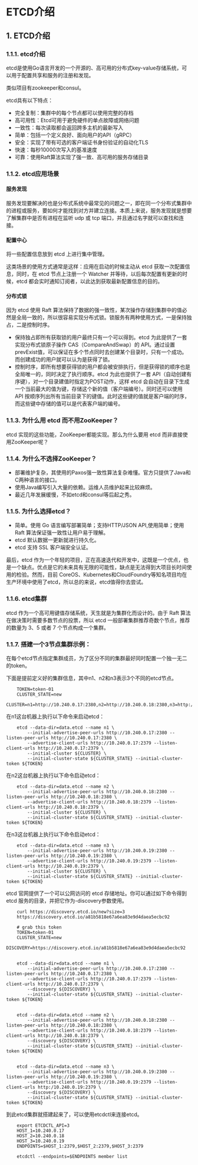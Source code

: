 # ETCD介绍

## 1. ETCD介绍 <a id="etcd&#x4ECB;&#x7ECD;"></a>

### 1.1.1. etcd介绍 <a id="etcd&#x4ECB;&#x7ECD;_1"></a>

etcd是使用Go语言开发的一个开源的、高可用的分布式key-value存储系统，可以用于配置共享和服务的注册和发现。

类似项目有zookeeper和consul。

etcd具有以下特点：

* 完全复制：集群中的每个节点都可以使用完整的存档
* 高可用性：Etcd可用于避免硬件的单点故障或网络问题
* 一致性：每次读取都会返回跨多主机的最新写入
* 简单：包括一个定义良好、面向用户的API（gRPC）
* 安全：实现了带有可选的客户端证书身份验证的自动化TLS
* 快速：每秒10000次写入的基准速度
* 可靠：使用Raft算法实现了强一致、高可用的服务存储目录

### 1.1.2. etcd应用场景 <a id="etcd&#x5E94;&#x7528;&#x573A;&#x666F;"></a>

#### 服务发现 <a id="&#x670D;&#x52A1;&#x53D1;&#x73B0;"></a>

服务发现要解决的也是分布式系统中最常见的问题之一，即在同一个分布式集群中的进程或服务，要如何才能找到对方并建立连接。本质上来说，服务发现就是想要了解集群中是否有进程在监听 udp 或 tcp 端口，并且通过名字就可以查找和连接。

#### 配置中心 <a id="&#x914D;&#x7F6E;&#x4E2D;&#x5FC3;"></a>

将一些配置信息放到 etcd 上进行集中管理。

这类场景的使用方式通常是这样：应用在启动的时候主动从 etcd 获取一次配置信息，同时，在 etcd 节点上注册一个 Watcher 并等待，以后每次配置有更新的时候，etcd 都会实时通知订阅者，以此达到获取最新配置信息的目的。

#### 分布式锁 <a id="&#x5206;&#x5E03;&#x5F0F;&#x9501;"></a>

因为 etcd 使用 Raft 算法保持了数据的强一致性，某次操作存储到集群中的值必然是全局一致的，所以很容易实现分布式锁。锁服务有两种使用方式，一是保持独占，二是控制时序。

* 保持独占即所有获取锁的用户最终只有一个可以得到。etcd 为此提供了一套实现分布式锁原子操作 CAS（CompareAndSwap）的 API。通过设置prevExist值，可以保证在多个节点同时去创建某个目录时，只有一个成功。而创建成功的用户就可以认为是获得了锁。
* 控制时序，即所有想要获得锁的用户都会被安排执行，但是获得锁的顺序也是全局唯一的，同时决定了执行顺序。etcd 为此也提供了一套 API（自动创建有序键），对一个目录建值时指定为POST动作，这样 etcd 会自动在目录下生成一个当前最大的值为键，存储这个新的值（客户端编号）。同时还可以使用 API 按顺序列出所有当前目录下的键值。此时这些键的值就是客户端的时序，而这些键中存储的值可以是代表客户端的编号。

### 1.1.3. 为什么用 etcd 而不用ZooKeeper？ <a id="&#x4E3A;&#x4EC0;&#x4E48;&#x7528;-etcd-&#x800C;&#x4E0D;&#x7528;zookeeper&#xFF1F;"></a>

etcd 实现的这些功能，ZooKeeper都能实现。那么为什么要用 etcd 而非直接使用ZooKeeper呢？

### 1.1.4. 为什么不选择ZooKeeper？ <a id="&#x4E3A;&#x4EC0;&#x4E48;&#x4E0D;&#x9009;&#x62E9;zookeeper&#xFF1F;"></a>

* 部署维护复杂，其使用的Paxos强一致性算法复杂难懂。官方只提供了Java和C两种语言的接口。
* 使用Java编写引入大量的依赖。运维人员维护起来比较麻烦。
* 最近几年发展缓慢，不如etcd和consul等后起之秀。

### 1.1.5. 为什么选择etcd？ <a id="&#x4E3A;&#x4EC0;&#x4E48;&#x9009;&#x62E9;etcd&#xFF1F;"></a>

* 简单。使用 Go 语言编写部署简单；支持HTTP/JSON API,使用简单；使用 Raft 算法保证强一致性让用户易于理解。
* etcd 默认数据一更新就进行持久化。
* etcd 支持 SSL 客户端安全认证。

最后，etcd 作为一个年轻的项目，正在高速迭代和开发中，这既是一个优点，也是一个缺点。优点是它的未来具有无限的可能性，缺点是无法得到大项目长时间使用的检验。然而，目前 CoreOS、Kubernetes和CloudFoundry等知名项目均在生产环境中使用了etcd，所以总的来说，etcd值得你去尝试。

### 1.1.6. etcd集群 <a id="etcd&#x96C6;&#x7FA4;"></a>

etcd 作为一个高可用键值存储系统，天生就是为集群化而设计的。由于 Raft 算法在做决策时需要多数节点的投票，所以 etcd 一般部署集群推荐奇数个节点，推荐的数量为 3、5 或者 7 个节点构成一个集群。

### 1.1.7. 搭建一个3节点集群示例： <a id="&#x642D;&#x5EFA;&#x4E00;&#x4E2A;3&#x8282;&#x70B9;&#x96C6;&#x7FA4;&#x793A;&#x4F8B;&#xFF1A;"></a>

在每个etcd节点指定集群成员，为了区分不同的集群最好同时配置一个独一无二的token。

下面是提前定义好的集群信息，其中n1、n2和n3表示3个不同的etcd节点。

```text
    TOKEN=token-01
    CLUSTER_STATE=new
    CLUSTER=n1=http://10.240.0.17:2380,n2=http://10.240.0.18:2380,n3=http://10.240.0.19:2380
```

在n1这台机器上执行以下命令来启动etcd：

```text
    etcd --data-dir=data.etcd --name n1 \
        --initial-advertise-peer-urls http://10.240.0.17:2380 --listen-peer-urls http://10.240.0.17:2380 \
        --advertise-client-urls http://10.240.0.17:2379 --listen-client-urls http://10.240.0.17:2379 \
        --initial-cluster ${CLUSTER} \
        --initial-cluster-state ${CLUSTER_STATE} --initial-cluster-token ${TOKEN}
```

在n2这台机器上执行以下命令启动etcd：

```text
    etcd --data-dir=data.etcd --name n2 \
        --initial-advertise-peer-urls http://10.240.0.18:2380 --listen-peer-urls http://10.240.0.18:2380 \
        --advertise-client-urls http://10.240.0.18:2379 --listen-client-urls http://10.240.0.18:2379 \
        --initial-cluster ${CLUSTER} \
        --initial-cluster-state ${CLUSTER_STATE} --initial-cluster-token ${TOKEN}
```

在n3这台机器上执行以下命令启动etcd：

```text
    etcd --data-dir=data.etcd --name n3 \
        --initial-advertise-peer-urls http://10.240.0.19:2380 --listen-peer-urls http://10.240.0.19:2380 \
        --advertise-client-urls http://10.240.0.19:2379 --listen-client-urls http://10.240.0.19:2379 \
        --initial-cluster ${CLUSTER} \
        --initial-cluster-state ${CLUSTER_STATE} --initial-cluster-token ${TOKEN}
```

etcd 官网提供了一个可以公网访问的 etcd 存储地址。你可以通过如下命令得到 etcd 服务的目录，并把它作为-discovery参数使用。

```text
    curl https://discovery.etcd.io/new?size=3
    https://discovery.etcd.io/a81b5818e67a6ea83e9d4daea5ecbc92

    # grab this token
    TOKEN=token-01
    CLUSTER_STATE=new
    DISCOVERY=https://discovery.etcd.io/a81b5818e67a6ea83e9d4daea5ecbc92


    etcd --data-dir=data.etcd --name n1 \
        --initial-advertise-peer-urls http://10.240.0.17:2380 --listen-peer-urls http://10.240.0.17:2380 \
        --advertise-client-urls http://10.240.0.17:2379 --listen-client-urls http://10.240.0.17:2379 \
        --discovery ${DISCOVERY} \
        --initial-cluster-state ${CLUSTER_STATE} --initial-cluster-token ${TOKEN}


    etcd --data-dir=data.etcd --name n2 \
        --initial-advertise-peer-urls http://10.240.0.18:2380 --listen-peer-urls http://10.240.0.18:2380 \
        --advertise-client-urls http://10.240.0.18:2379 --listen-client-urls http://10.240.0.18:2379 \
        --discovery ${DISCOVERY} \
        --initial-cluster-state ${CLUSTER_STATE} --initial-cluster-token ${TOKEN}


    etcd --data-dir=data.etcd --name n3 \
        --initial-advertise-peer-urls http://10.240.0.19:2380 --listen-peer-urls http://10.240.0.19:2380 \
        --advertise-client-urls http://10.240.0.19:2379 --listen-client-urls http:/10.240.0.19:2379 \
        --discovery ${DISCOVERY} \
        --initial-cluster-state ${CLUSTER_STATE} --initial-cluster-token ${TOKEN}
```

到此etcd集群就搭建起来了，可以使用etcdctl来连接etcd。

```text
    export ETCDCTL_API=3
    HOST_1=10.240.0.17
    HOST_2=10.240.0.18
    HOST_3=10.240.0.19
    ENDPOINTS=$HOST_1:2379,$HOST_2:2379,$HOST_3:2379

    etcdctl --endpoints=$ENDPOINTS member list
```

